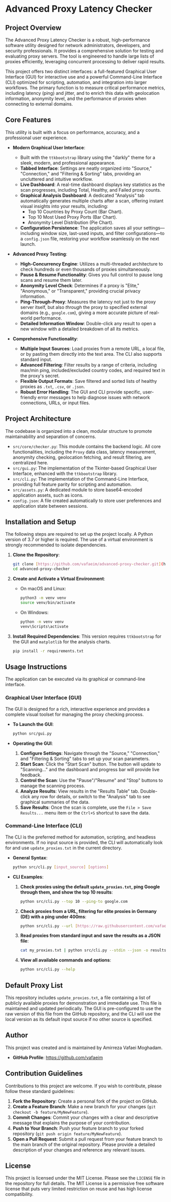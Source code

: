 # Advanced Proxy Latency Checker

## Project Overview

The Advanced Proxy Latency Checker is a robust, high-performance software utility designed for network administrators, developers, and security professionals. It provides a comprehensive solution for testing and evaluating proxy servers. The tool is engineered to handle large lists of proxies efficiently, leveraging concurrent processing to deliver rapid results.

This project offers two distinct interfaces: a full-featured Graphical User Interface (GUI) for interactive use and a powerful Command-Line Interface (CLI) optimized for scripting, automation, and integration into larger workflows. The primary function is to measure critical performance metrics, including latency (ping) and jitter, and to enrich this data with geolocation information, anonymity level, and the performance of proxies when connecting to external domains.

## Core Features

This utility is built with a focus on performance, accuracy, and a professional user experience.

* **Modern Graphical User Interface**:
    * Built with the `ttkbootstrap` library using the "darkly" theme for a sleek, modern, and professional appearance.
    * **Tabbed Interface**: Settings are neatly organized into "Source," "Connection," and "Filtering & Sorting" tabs, providing an uncluttered and intuitive workflow.
    * **Live Dashboard**: A real-time dashboard displays key statistics as the scan progresses, including Total, Healthy, and Failed proxy counts.
    * **Graphical Analysis Dashboard**: A dedicated "Analysis" tab automatically generates multiple charts after a scan, offering instant visual insights into your results, including:
        * Top 10 Countries by Proxy Count (Bar Chart).
        * Top 10 Most Used Proxy Ports (Bar Chart).
        * Anonymity Level Distribution (Pie Chart).
    * **Configuration Persistence**: The application saves all your settings—including window size, last-used inputs, and filter configurations—to a `config.json` file, restoring your workflow seamlessly on the next launch.

* **Advanced Proxy Testing**:
    * **High-Concurrency Engine**: Utilizes a multi-threaded architecture to check hundreds or even thousands of proxies simultaneously.
    * **Pause & Resume Functionality**: Gives you full control to pause long scans and resume them later.
    * **Anonymity Level Check**: Determines if a proxy is "Elite," "Anonymous," or "Transparent," providing crucial privacy information.
    * **Ping-Through-Proxy**: Measures the latency not just to the proxy server itself, but also *through* the proxy to specified external domains (e.g., `google.com`), giving a more accurate picture of real-world performance.
    * **Detailed Information Window**: Double-click any result to open a new window with a detailed breakdown of all its metrics.

* **Comprehensive Functionality**:
    * **Multiple Input Sources**: Load proxies from a remote URL, a local file, or by pasting them directly into the text area. The CLI also supports standard input.
    * **Advanced Filtering**: Filter results by a range of criteria, including max/min ping, included/excluded country codes, and required text in the proxy's secret.
    * **Flexible Output Formats**: Save filtered and sorted lists of healthy proxies as `.txt`, `.csv`, or `.json`.
    * **Robust Error Handling**: The GUI and CLI provide specific, user-friendly error messages to help diagnose issues with network connections, URLs, or input files.

## Project Architecture

The codebase is organized into a clean, modular structure to promote maintainability and separation of concerns.

* `src/core/checker.py`: This module contains the backend logic. All core functionalities, including the `Proxy` data class, latency measurement, anonymity checking, geolocation fetching, and result filtering, are centralized here.
* `src/gui.py`: The implementation of the Tkinter-based Graphical User Interface, enhanced with the `ttkbootstrap` library.
* `src/cli.py`: The implementation of the Command-Line Interface, providing full feature parity for scripting and automation.
* `src/assets.py`: A dedicated module to store base64-encoded application assets, such as icons.
* `config.json`: A file created automatically to store user preferences and application state between sessions.

## Installation and Setup

The following steps are required to set up the project locally. A Python version of 3.7 or higher is required. The use of a virtual environment is strongly recommended to isolate dependencies.

1.  **Clone the Repository**:
    ```bash
    git clone [https://github.com/vafaeim/advanced-proxy-checker.git](https://github.com/vafaeim/advanced-proxy-checker.git)
    cd advanced-proxy-checker
    ```

2.  **Create and Activate a Virtual Environment**:
    * On macOS and Linux:
        ```bash
        python3 -m venv venv
        source venv/bin/activate
        ```
    * On Windows:
        ```bash
        python -m venv venv
        venv\Scripts\activate
        ```

3.  **Install Required Dependencies**:
    This version requires `ttkbootstrap` for the GUI and `matplotlib` for the analysis charts.
    ```bash
    pip install -r requirements.txt
    ```

## Usage Instructions

The application can be executed via its graphical or command-line interface.

### Graphical User Interface (GUI)

The GUI is designed for a rich, interactive experience and provides a complete visual toolset for managing the proxy checking process.

* **To Launch the GUI**:
    ```bash
    python src/gui.py
    ```

* **Operating the GUI**:
    1.  **Configure Settings**: Navigate through the "Source," "Connection," and "Filtering & Sorting" tabs to set up your scan parameters.
    2.  **Start Scan**: Click the "Start Scan" button. The button will update to "Scanning..." and the dashboard and progress bar will provide live feedback.
    3.  **Control the Scan**: Use the "Pause"/"Resume" and "Stop" buttons to manage the scanning process.
    4.  **Analyze Results**: View results in the "Results Table" tab. Double-click any row for details, or switch to the "Analysis" tab to see graphical summaries of the data.
    5.  **Save Results**: Once the scan is complete, use the `File > Save Results...` menu item or the `Ctrl+S` shortcut to save the data.

### Command-Line Interface (CLI)

The CLI is the preferred method for automation, scripting, and headless environments. If no input source is provided, the CLI will automatically look for and use `update_proxies.txt` in the current directory.

* **General Syntax**:
    ```bash
    python src/cli.py [input_source] [options]
    ```

* **CLI Examples**:

    1.  **Check proxies using the default `update_proxies.txt`, ping Google through them, and show the top 10 results**:
        ```bash
        python src/cli.py --top 10 --ping-to google.com
        ```

    2.  **Check proxies from a URL, filtering for elite proxies in Germany (DE) with a ping under 400ms**:
        ```bash
        python src/cli.py --url [https://raw.githubusercontent.com/vafaeim/advanced-proxy-checker/main/update_proxies.txt](https://raw.githubusercontent.com/vafaeim/advanced-proxy-checker/main/update_proxies.txt) --max-ping 400 --country DE
        ```

    3.  **Read proxies from standard input and save the results as a JSON file**:
        ```bash
        cat my_proxies.txt | python src/cli.py --stdin --json -o results.json
        ```

    4.  **View all available commands and options**:
        ```bash
        python src/cli.py --help
        ```

## Default Proxy List

This repository includes `update_proxies.txt`, a file containing a list of publicly available proxies for demonstration and immediate use. This file is maintained and updated periodically. The GUI is pre-configured to use the raw version of this file from the GitHub repository, and the CLI will use the local version as its default input source if no other source is specified.

## Author

This project was created and is maintained by Amirreza Vafaei Moghadam.

* **GitHub Profile**: https://github.com/vafaeim

## Contribution Guidelines

Contributions to this project are welcome. If you wish to contribute, please follow these standard guidelines:

1.  **Fork the Repository**: Create a personal fork of the project on GitHub.
2.  **Create a Feature Branch**: Make a new branch for your changes (`git checkout -b feature/MyNewFeature`).
3.  **Commit Changes**: Commit your changes with a clear and descriptive message that explains the purpose of your contribution.
4.  **Push to Your Branch**: Push your feature branch to your forked repository (`git push origin feature/MyNewFeature`).
5.  **Open a Pull Request**: Submit a pull request from your feature branch to the main branch of the original repository. Please provide a detailed description of your changes and reference any relevant issues.

## License

This project is licensed under the MIT License. Please see the `LICENSE` file in the repository for full details. The MIT License is a permissive free software license that puts very limited restriction on reuse and has high license compatibility.